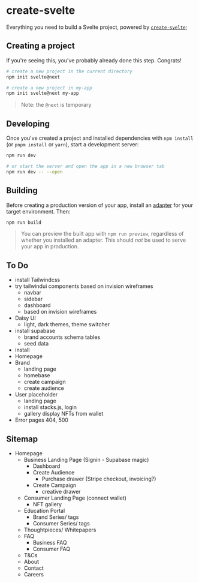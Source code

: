 # create-svelte

Everything you need to build a Svelte project, powered by [`create-svelte`](https://github.com/sveltejs/kit/tree/master/packages/create-svelte);

## Creating a project

If you're seeing this, you've probably already done this step. Congrats!

```bash
# create a new project in the current directory
npm init svelte@next

# create a new project in my-app
npm init svelte@next my-app
```

> Note: the `@next` is temporary

## Developing

Once you've created a project and installed dependencies with `npm install` (or `pnpm install` or `yarn`), start a development server:

```bash
npm run dev

# or start the server and open the app in a new browser tab
npm run dev -- --open
```

## Building

Before creating a production version of your app, install an [adapter](https://kit.svelte.dev/docs#adapters) for your target environment. Then:

```bash
npm run build
```

> You can preview the built app with `npm run preview`, regardless of whether you installed an adapter. This should _not_ be used to serve your app in production.


## To Do

- install Tailwindcss
- try tailwindui components based on invision wireframes
  - navbar
  - sidebar
  - dashboard
  - based on invision wireframes
- Daisy UI
  - light, dark themes, theme switcher
- install supabase
  - brand accounts schema tables
  - seed data
- install
- Homepage
- Brand
  - landing page
  - homebase
  - create campaign
  - create audience
- User placeholder
  - landing page
  - install stacks.js, login
  - gallery display NFTs from wallet
- Error pages 404, 500


## Sitemap

- Homepage
  - Business Landing Page (Signin - Supabase magic)
    - Dashboard
    - Create Audience
      - Purchase drawer (Stripe checkout, invoicing?)
    - Create Campaign
      - creative drawer
  - Consumer Landing Page (connect wallet)
    - NFT gallery
  - Education Portal
    - Brand Series/ tags
    - Consumer Series/ tags
  - Thoughtpieces/ Whitepapers
  - FAQ
    - Business FAQ
    - Consumer FAQ
  - T&Cs
  - About
  - Contact
  - Careers
